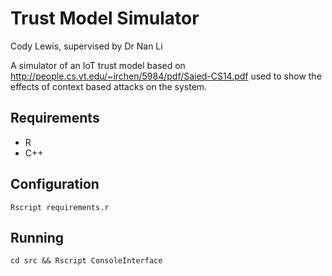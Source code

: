 # Trust Model Simulator
Cody Lewis, supervised by Dr Nan Li

A simulator of an IoT trust model based on http://people.cs.vt.edu/~irchen/5984/pdf/Saied-CS14.pdf
used to show the effects of context based attacks on the system.

## Requirements
  - R
  - C++

## Configuration
```
Rscript requirements.r
```

## Running
```
cd src && Rscript ConsoleInterface
```
